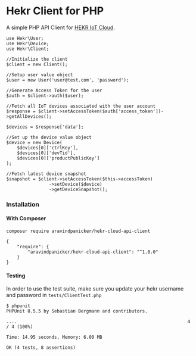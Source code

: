 # Hekr Client for PHP

A simple PHP API Client for [HEKR IoT Cloud](https://docs.hekr.me/v4/%E4%BA%91%E7%AB%AFAPI/%E7%99%BB%E5%BD%95%E6%B3%A8%E5%86%8C/).

```
use Hekr\User;
use Hekr\Device;
use Hekr\Client;

//Initialize the client
$client = new Client();

//Setup user value object
$user = new User('user@test.com', 'password');

//Generate Access Token for the user
$auth = $client->auth($user);

//Fetch all IoT devices associated with the user account
$response = $client->setAccessToken($auth['access_token'])->getAllDevices();

$devices = $response['data'];

//Set up the device value object
$device = new Device(
    $devices[0]['ctrlKey'], 
    $devices[0]['devTid'], 
    $devices[0]['productPublicKey']
);

//Fetch latest device snapshot
$snapshot = $client->setAccessToken($this->accessToken)
                ->setDevice($device)
                ->getDeviceSnapshot();

```

### Installation

#### With Composer

```
composer require aravindpanicker/hekr-cloud-api-client
```

```
{
    "require": {
        "aravindpanicker/hekr-cloud-api-client": "^1.0.0"
    }
}
```

#### Testing
In order to use the test suite, make sure you update your hekr username and password in `tests/ClientTest.php`

```
$ phpunit
PHPUnit 8.5.5 by Sebastian Bergmann and contributors.

....                                                                4 / 4 (100%)

Time: 14.95 seconds, Memory: 6.00 MB

OK (4 tests, 8 assertions)
```
